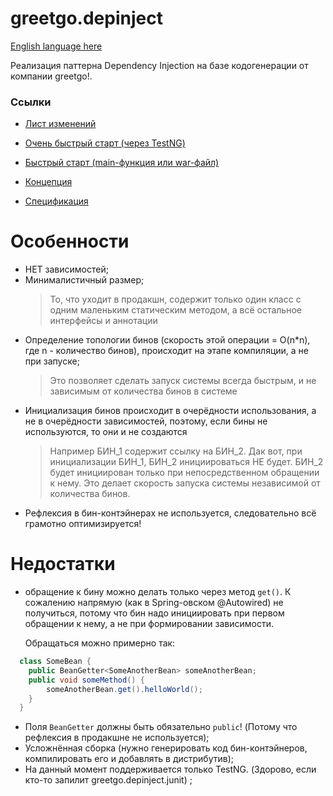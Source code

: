 # greetgo.depinject

[English language here](README.md)

Реализация паттерна Dependency Injection на базе кодогенерации от компании greetgo!.

### Ссылки

 - [Лист изменений](doc/change_list.md)

 - [Очень быстрый старт (через TestNG)](doc/fast_start.md)
 - [Быстрый старт (main-функция или war-файл)](doc/quick_start.md)
 - [Концепция](doc/concept.md)
 - [Спецификация](doc/spec.md)
 

# Особенности

 - НЕТ зависимостей;
 - Минималистичный размер;
   > То, что уходит в продакшн, содержит только один класс с одним маленьким статическим методом, а всё
     остальное интерфейсы и аннотации
 - Определение топологии бинов (скорость этой операции = O(n*n), где n - количество бинов), происходит на этапе
   компиляции, а не при запуске;
   > Это позволяет сделать запуск системы всегда быстрым, и не зависимым от количества бинов в системе
 - Инициализация бинов происходит в очерёдности использования, а не в очерёдности зависимостей, поэтому,
   если бины не используются, то они и не создаются
   > Например БИН_1 содержит ссылку на БИН_2. Дак вот, при инициализации БИН_1, БИН_2 инициироваться НЕ будет. БИН_2
     будет инициирован только при непосредственном обращении к нему. Это делает скорость запуска системы
     независимой от количества бинов.
 - Рефлексия в бин-контэйнерах не используется, следовательно всё грамотно оптимизируется!

# Недостатки

  - обращение к бину можно делать только через метод `get()`. К сожалению напрямую (как в Spring-овском @Autowired)
    не получиться, потому что бин надо инициировать при первом обращении к нему, а не при формировании зависимости.
    
    Обращаться можно примерно так:
  
```java
  class SomeBean {
    public BeanGetter<SomeAnotherBean> someAnotherBean;
    public void someMethod() {
        someAnotherBean.get().helloWorld();
    }
  }
```
  - Поля `BeanGetter` должны быть обязательно `public`! (Потому что рефлексия в продакшне не используется);
  - Усложнённая сборка (нужно генерировать код бин-контэйнеров, компилировать его и добавлять в дистрибутив);
  - На данный момент поддерживается только TestNG. (Здорово, если кто-то запилит greetgo.depinject.junit) ;

